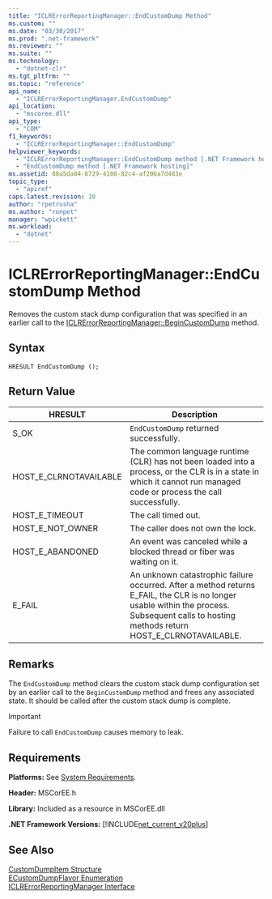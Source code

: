 ```yaml
---
title: "ICLRErrorReportingManager::EndCustomDump Method"
ms.custom: ""
ms.date: "03/30/2017"
ms.prod: ".net-framework"
ms.reviewer: ""
ms.suite: ""
ms.technology: 
  - "dotnet-clr"
ms.tgt_pltfrm: ""
ms.topic: "reference"
api_name: 
  - "ICLRErrorReportingManager.EndCustomDump"
api_location: 
  - "mscoree.dll"
api_type: 
  - "COM"
f1_keywords: 
  - "ICLRErrorReportingManager::EndCustomDump"
helpviewer_keywords: 
  - "ICLRErrorReportingManager::EndCustomDump method [.NET Framework hosting]"
  - "EndCustomDump method [.NET Framework hosting]"
ms.assetid: 88a5da04-8729-4108-82c4-af206a7d483e
topic_type: 
  - "apiref"
caps.latest.revision: 10
author: "rpetrusha"
ms.author: "ronpet"
manager: "wpickett"
ms.workload: 
  - "dotnet"
---
```

# ICLRErrorReportingManager::EndCustomDump Method
Removes the custom stack dump configuration that was specified in an earlier call to the [ICLRErrorReportingManager::BeginCustomDump](../../../../docs/framework/unmanaged-api/hosting/iclrerrorreportingmanager-begincustomdump-method.md) method.  
  
## Syntax  
  
```  
HRESULT EndCustomDump ();  
```  
  
## Return Value  
  
|HRESULT|Description|  
|-------------|-----------------|  
|S_OK|`EndCustomDump` returned successfully.|  
|HOST_E_CLRNOTAVAILABLE|The common language runtime (CLR) has not been loaded into a process, or the CLR is in a state in which it cannot run managed code or process the call successfully.|  
|HOST_E_TIMEOUT|The call timed out.|  
|HOST_E_NOT_OWNER|The caller does not own the lock.|  
|HOST_E_ABANDONED|An event was canceled while a blocked thread or fiber was waiting on it.|  
|E_FAIL|An unknown catastrophic failure occurred. After a method returns E_FAIL, the CLR is no longer usable within the process. Subsequent calls to hosting methods return HOST_E_CLRNOTAVAILABLE.|  
  
## Remarks  
 The `EndCustomDump` method clears the custom stack dump configuration set by an earlier call to the `BeginCustomDump` method and frees any associated state. It should be called after the custom stack dump is complete.  
  
> [!IMPORTANT]
>  Failure to call `EndCustomDump` causes memory to leak.  
  
## Requirements  
 **Platforms:** See [System Requirements](../../../../docs/framework/get-started/system-requirements.md).  
  
 **Header:** MSCorEE.h  
  
 **Library:** Included as a resource in MSCorEE.dll  
  
 **.NET Framework Versions:** [!INCLUDE[net_current_v20plus](../../../../includes/net-current-v20plus-md.md)]  
  
## See Also  
 [CustomDumpItem Structure](../../../../docs/framework/unmanaged-api/hosting/customdumpitem-structure.md)  
 [ECustomDumpFlavor Enumeration](../../../../docs/framework/unmanaged-api/hosting/ecustomdumpflavor-enumeration.md)  
 [ICLRErrorReportingManager Interface](../../../../docs/framework/unmanaged-api/hosting/iclrerrorreportingmanager-interface.md)
